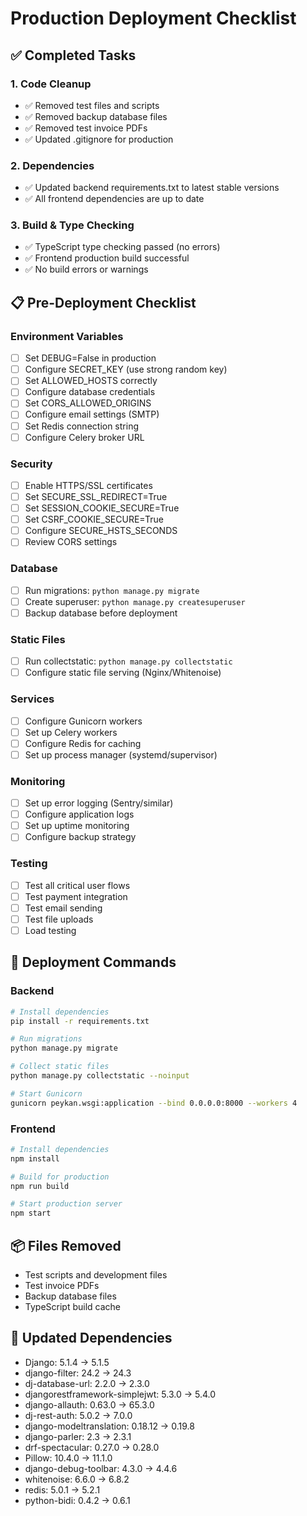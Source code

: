 # Production Deployment Checklist

## ✅ Completed Tasks

### 1. Code Cleanup
- ✅ Removed test files and scripts
- ✅ Removed backup database files
- ✅ Removed test invoice PDFs
- ✅ Updated .gitignore for production

### 2. Dependencies
- ✅ Updated backend requirements.txt to latest stable versions
- ✅ All frontend dependencies are up to date

### 3. Build & Type Checking
- ✅ TypeScript type checking passed (no errors)
- ✅ Frontend production build successful
- ✅ No build errors or warnings

## 📋 Pre-Deployment Checklist

### Environment Variables
- [ ] Set DEBUG=False in production
- [ ] Configure SECRET_KEY (use strong random key)
- [ ] Set ALLOWED_HOSTS correctly
- [ ] Configure database credentials
- [ ] Set CORS_ALLOWED_ORIGINS
- [ ] Configure email settings (SMTP)
- [ ] Set Redis connection string
- [ ] Configure Celery broker URL

### Security
- [ ] Enable HTTPS/SSL certificates
- [ ] Set SECURE_SSL_REDIRECT=True
- [ ] Set SESSION_COOKIE_SECURE=True
- [ ] Set CSRF_COOKIE_SECURE=True
- [ ] Configure SECURE_HSTS_SECONDS
- [ ] Review CORS settings

### Database
- [ ] Run migrations: `python manage.py migrate`
- [ ] Create superuser: `python manage.py createsuperuser`
- [ ] Backup database before deployment

### Static Files
- [ ] Run collectstatic: `python manage.py collectstatic`
- [ ] Configure static file serving (Nginx/Whitenoise)

### Services
- [ ] Configure Gunicorn workers
- [ ] Set up Celery workers
- [ ] Configure Redis for caching
- [ ] Set up process manager (systemd/supervisor)

### Monitoring
- [ ] Set up error logging (Sentry/similar)
- [ ] Configure application logs
- [ ] Set up uptime monitoring
- [ ] Configure backup strategy

### Testing
- [ ] Test all critical user flows
- [ ] Test payment integration
- [ ] Test email sending
- [ ] Test file uploads
- [ ] Load testing

## 🚀 Deployment Commands

### Backend
```bash
# Install dependencies
pip install -r requirements.txt

# Run migrations
python manage.py migrate

# Collect static files
python manage.py collectstatic --noinput

# Start Gunicorn
gunicorn peykan.wsgi:application --bind 0.0.0.0:8000 --workers 4
```

### Frontend
```bash
# Install dependencies
npm install

# Build for production
npm run build

# Start production server
npm start
```

## 📦 Files Removed
- Test scripts and development files
- Test invoice PDFs
- Backup database files
- TypeScript build cache

## 🔄 Updated Dependencies
- Django: 5.1.4 → 5.1.5
- django-filter: 24.2 → 24.3
- dj-database-url: 2.2.0 → 2.3.0
- djangorestframework-simplejwt: 5.3.0 → 5.4.0
- django-allauth: 0.63.0 → 65.3.0
- dj-rest-auth: 5.0.2 → 7.0.0
- django-modeltranslation: 0.18.12 → 0.19.8
- django-parler: 2.3 → 2.3.1
- drf-spectacular: 0.27.0 → 0.28.0
- Pillow: 10.4.0 → 11.1.0
- django-debug-toolbar: 4.3.0 → 4.4.6
- whitenoise: 6.6.0 → 6.8.2
- redis: 5.0.1 → 5.2.1
- python-bidi: 0.4.2 → 0.6.1
